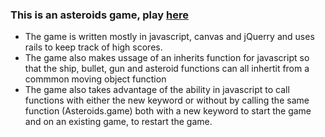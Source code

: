 <h3>This is an asteroids game, play <a href="http://www.jaffesasteroidgame.com"> here</a> </h3>
<ul>
<li>The game is written mostly in javascript, canvas and jQuerry and uses rails to keep track of high scores.</li>
<li>
The game also makes ussage of an inherits function for javascript so that the ship, bullet, gun and asteroid functions can all inhertit from a commmon  moving object function
</li>
<li>
The game also takes advantage of the ability in javascript to call functions with either the new keyword or without 
by calling the same function (Asteroids.game) both with a new keyword to start the game and on an existing game, to restart the game.
</li>
</ul>

